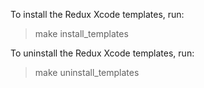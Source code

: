 To install the Redux Xcode templates, run:

> make install_templates

To uninstall the Redux Xcode templates, run:

> make uninstall_templates
